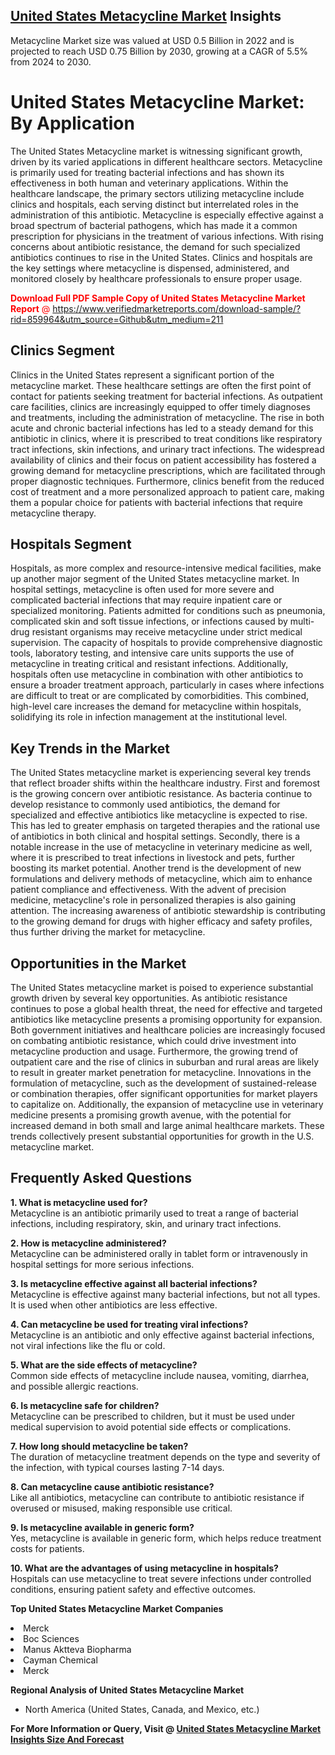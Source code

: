<h2><a href="https://www.verifiedmarketreports.com/download-sample/?rid=859964&amp;utm_source=Github&amp;utm_medium=211" target="_blank">United States Metacycline Market</a> Insights</h2><p>Metacycline Market size was valued at USD 0.5 Billion in 2022 and is projected to reach USD 0.75 Billion by 2030, growing at a CAGR of 5.5% from 2024 to 2030.</p><p><h1>United States Metacycline Market: By Application</h1><p>The United States Metacycline market is witnessing significant growth, driven by its varied applications in different healthcare sectors. Metacycline is primarily used for treating bacterial infections and has shown its effectiveness in both human and veterinary applications. Within the healthcare landscape, the primary sectors utilizing metacycline include clinics and hospitals, each serving distinct but interrelated roles in the administration of this antibiotic. Metacycline is especially effective against a broad spectrum of bacterial pathogens, which has made it a common prescription for physicians in the treatment of various infections. With rising concerns about antibiotic resistance, the demand for such specialized antibiotics continues to rise in the United States. Clinics and hospitals are the key settings where metacycline is dispensed, administered, and monitored closely by healthcare professionals to ensure proper usage. <p><span class=""><span style="color: #ff0000;"><strong>Download Full PDF Sample Copy of United States Metacycline Market Report</strong> @ </span><a href="https://www.verifiedmarketreports.com/download-sample/?rid=859964&amp;utm_source=Github&amp;utm_medium=211" target="_blank">https://www.verifiedmarketreports.com/download-sample/?rid=859964&amp;utm_source=Github&amp;utm_medium=211</a></span></p></p><h2>Clinics Segment</h2><p>Clinics in the United States represent a significant portion of the metacycline market. These healthcare settings are often the first point of contact for patients seeking treatment for bacterial infections. As outpatient care facilities, clinics are increasingly equipped to offer timely diagnoses and treatments, including the administration of metacycline. The rise in both acute and chronic bacterial infections has led to a steady demand for this antibiotic in clinics, where it is prescribed to treat conditions like respiratory tract infections, skin infections, and urinary tract infections. The widespread availability of clinics and their focus on patient accessibility has fostered a growing demand for metacycline prescriptions, which are facilitated through proper diagnostic techniques. Furthermore, clinics benefit from the reduced cost of treatment and a more personalized approach to patient care, making them a popular choice for patients with bacterial infections that require metacycline therapy.</p><h2>Hospitals Segment</h2><p>Hospitals, as more complex and resource-intensive medical facilities, make up another major segment of the United States metacycline market. In hospital settings, metacycline is often used for more severe and complicated bacterial infections that may require inpatient care or specialized monitoring. Patients admitted for conditions such as pneumonia, complicated skin and soft tissue infections, or infections caused by multi-drug resistant organisms may receive metacycline under strict medical supervision. The capacity of hospitals to provide comprehensive diagnostic tools, laboratory testing, and intensive care units supports the use of metacycline in treating critical and resistant infections. Additionally, hospitals often use metacycline in combination with other antibiotics to ensure a broader treatment approach, particularly in cases where infections are difficult to treat or are complicated by comorbidities. This combined, high-level care increases the demand for metacycline within hospitals, solidifying its role in infection management at the institutional level.</p><h2>Key Trends in the Market</h2><p>The United States metacycline market is experiencing several key trends that reflect broader shifts within the healthcare industry. First and foremost is the growing concern over antibiotic resistance. As bacteria continue to develop resistance to commonly used antibiotics, the demand for specialized and effective antibiotics like metacycline is expected to rise. This has led to greater emphasis on targeted therapies and the rational use of antibiotics in both clinical and hospital settings. Secondly, there is a notable increase in the use of metacycline in veterinary medicine as well, where it is prescribed to treat infections in livestock and pets, further boosting its market potential. Another trend is the development of new formulations and delivery methods of metacycline, which aim to enhance patient compliance and effectiveness. With the advent of precision medicine, metacycline's role in personalized therapies is also gaining attention. The increasing awareness of antibiotic stewardship is contributing to the growing demand for drugs with higher efficacy and safety profiles, thus further driving the market for metacycline.</p><h2>Opportunities in the Market</h2><p>The United States metacycline market is poised to experience substantial growth driven by several key opportunities. As antibiotic resistance continues to pose a global health threat, the need for effective and targeted antibiotics like metacycline presents a promising opportunity for expansion. Both government initiatives and healthcare policies are increasingly focused on combating antibiotic resistance, which could drive investment into metacycline production and usage. Furthermore, the growing trend of outpatient care and the rise of clinics in suburban and rural areas are likely to result in greater market penetration for metacycline. Innovations in the formulation of metacycline, such as the development of sustained-release or combination therapies, offer significant opportunities for market players to capitalize on. Additionally, the expansion of metacycline use in veterinary medicine presents a promising growth avenue, with the potential for increased demand in both small and large animal healthcare markets. These trends collectively present substantial opportunities for growth in the U.S. metacycline market.</p><h2>Frequently Asked Questions</h2><p><strong>1. What is metacycline used for?</strong><br>Metacycline is an antibiotic primarily used to treat a range of bacterial infections, including respiratory, skin, and urinary tract infections.</p><p><strong>2. How is metacycline administered?</strong><br>Metacycline can be administered orally in tablet form or intravenously in hospital settings for more serious infections.</p><p><strong>3. Is metacycline effective against all bacterial infections?</strong><br>Metacycline is effective against many bacterial infections, but not all types. It is used when other antibiotics are less effective.</p><p><strong>4. Can metacycline be used for treating viral infections?</strong><br>Metacycline is an antibiotic and only effective against bacterial infections, not viral infections like the flu or cold.</p><p><strong>5. What are the side effects of metacycline?</strong><br>Common side effects of metacycline include nausea, vomiting, diarrhea, and possible allergic reactions.</p><p><strong>6. Is metacycline safe for children?</strong><br>Metacycline can be prescribed to children, but it must be used under medical supervision to avoid potential side effects or complications.</p><p><strong>7. How long should metacycline be taken?</strong><br>The duration of metacycline treatment depends on the type and severity of the infection, with typical courses lasting 7-14 days.</p><p><strong>8. Can metacycline cause antibiotic resistance?</strong><br>Like all antibiotics, metacycline can contribute to antibiotic resistance if overused or misused, making responsible use critical.</p><p><strong>9. Is metacycline available in generic form?</strong><br>Yes, metacycline is available in generic form, which helps reduce treatment costs for patients.</p><p><strong>10. What are the advantages of using metacycline in hospitals?</strong><br>Hospitals can use metacycline to treat severe infections under controlled conditions, ensuring patient safety and effective outcomes.</p></p><p><strong>Top United States Metacycline Market Companies</strong></p><div data-test-id=""><p><li>Merck</li><li> Boc Sciences</li><li> Manus Aktteva Biopharma</li><li> Cayman Chemical</li><li> Merck</li></p><div><strong>Regional Analysis of&nbsp;United States Metacycline Market</strong></div><ul><li dir="ltr"><p dir="ltr">North America&nbsp;(United States, Canada, and Mexico, etc.)</p></li></ul><p><strong>For More Information or Query, Visit @&nbsp;</strong><strong><a href="https://www.verifiedmarketreports.com/product/metacycline-market/?utm_source=Github&amp;utm_medium=211" target="_blank">United States Metacycline Market Insights Size And Forecast</a></strong></p></div>
